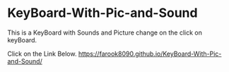 # KeyBoard-With-Pic-and-Sound
This is a KeyBoard with Sounds and Picture change on the click on keyBoard.

Click on the Link Below.
 https://farook8090.github.io/KeyBoard-With-Pic-and-Sound/
